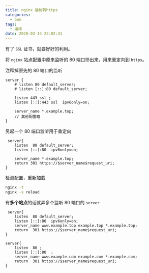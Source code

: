 ```yaml
---
title: nginx 强制转https
categories:
  - oam
tags:
  - 运维
date: 2020-03-14 22:02:31
---
```




有了 `SSL` 证书，就要好好的利用。

<!-- more -->

将 `nginx` 站点配置中原来监听的 80 端口拎出来，用来重定向到 `https`。

注释掉原先的 80 端口的监听

```nginx
server {
    # listen 80 default_server;
    # listen [::]:80 default_server;
    
    listen 443 ssl ;
    listen [::]:443 ssl  ipv6only=on;
    
    server_name *.example.top;
    // 其他配置略
}
```

另起一个 80 端口监听用于重定向

```nginx
 server{
    listen  80 default_server;
    listen [::]:80  ipv6only=on;

    server_name *.example.top;
    return 301 https://$server_name$request_uri;
}
```

检测配置，重新加载

```bash
nginx -t
nginx -s reload
```

有**多个站点**的话就弄多个监听 80 端口的 `server`

```nginx
 server{
    listen  80 default_server;
    listen [::]:80  ipv6only=on;
    server_name www.example.top example.top *.example.top;
    return  301 https://$server_name$request_uri;
}

server{
    listen  80 ;
    listen [::]:80  ;
    server_name www.example.com example.com *.example.com;
    return  301 https://$server_name$request_uri;
}
```

